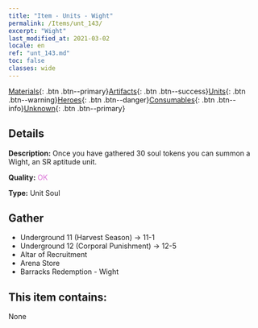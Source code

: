 ```yaml
---
title: "Item - Units - Wight"
permalink: /Items/unt_143/
excerpt: "Wight"
last_modified_at: 2021-03-02
locale: en
ref: "unt_143.md"
toc: false
classes: wide
---
```

 [Materials](/Items/){: .btn .btn--primary}[Artifacts](/Items/Artifacts/){: .btn .btn--success}[Units](/Items/Units/){: .btn .btn--warning}[Heroes](/Items/Heroes/){: .btn .btn--danger}[Consumables](/Items/Consumables/){: .btn .btn--info}[Unknown](/Items/Unknown/){: .btn .btn--primary}

## Details
 **Description:** Once you have gathered 30 soul tokens you can summon a Wight, an SR aptitude unit.

 **Quality:** <span style="color: #DA70D6">OK</span>

 **Type:** Unit Soul

## Gather

*    Underground 11 (Harvest Season) -> 11-1 
*    Underground 12 (Corporal Punishment) -> 12-5 
*    Altar of Recruitment 
*    Arena Store 
*    Barracks Redemption - Wight 

## This item contains:

  None

